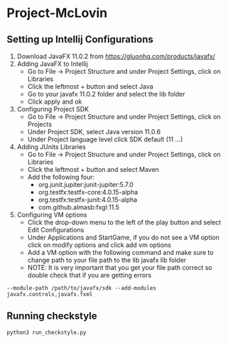 # Project-McLovin

## Setting up Intellij Configurations

1. Download JavaFX 11.0.2 from https://gluonhq.com/products/javafx/
2. Adding JavaFX to Intellij
    - Go to File -> Project Structure and under Project Settings, click on Libraries
    - Click the leftmost + button and select Java
    - Go to your javafx 11.0.2 folder and select the lib folder
    - Click apply and ok
3. Configuring Project SDK
    - Go to File -> Project Structure and under Project Settings, click on Projects
    - Under Project SDK, select Java version 11.0.6
    - Under Project language level click SDK default (11 ...)
3. Adding JUnits Libraries
    - Go to File -> Project Structure and under Project Settings, click on Libraries
    - Click the leftmost + button and select Maven
    - Add the following four:
        - org.junit.jupiter:junit-jupiter:5.7.0
        - org.testfx:testfx-core:4.0.15-alpha
        - org.testfx:testfx-junit:4.0.15-alpha
        - com.github.almasb:fxgl:11.5
4. Configuring VM options
    - Click the drop-down menu to the left of the play button and select Edit Configurations
    - Under Applications and StartGame, if you do not see a VM option click on modify options and click add vm options
    - Add a VM option with the following command and make sure to change path to your file path to the lib javafx lib folder
    - NOTE: It is very important that you get your file path correct so double check that if you are getting errors
```terminal
--module-path /path/to/javafx/sdk --add-modules javafx.controls,javafx.fxml
```

## Running checkstyle

```python
python3 run_checkstyle.py
```
